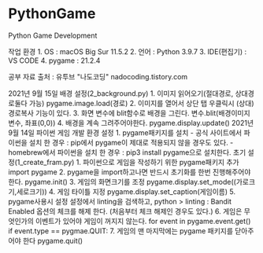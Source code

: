 # PythonGame
Python  Game Development

작업 환경 
    1. OS : macOS Big Sur 11.5.2 
    2. 언어 : Python 3.9.7 
    3. IDE(편집기) : VS CODE
    4. pygame : 21.2.4

공부 자료 출처 : 유투브 "나도코딩" nadocoding.tistory.com

2021년 9월 15일
    배경 설정(2_background.py)
        1. 이미지 읽어오기(절대경로, 상대경로둘다 가능)
            pygame.image.load(경로)
        2. 이미지를 열어서 상단 탭 우클릭시 (상대)경로복사 기능이 있다.
        3. 화면 변수에 blit함수로 배경을 그린다.
            변수.blit(배경이미지변수, 좌표(0,0))
        4. 배경을 계속 그려주어야한다.
            pygame.display.update()
2021년 9월 14일
    파이썬 게임 개발 환경 설정
        1. pygame패키지를 설치
            - 공식 사이트에서 파이썬을 설치 한 경우 : pip에서 pygame이 제대로 적용되지 않을 경우도 있다.
            - homebrew에서 파이썬을 설치 한 경우 : pip3 install pygame으로 설치한다.
    초기 설정(1_create_fram.py)
        1. 파이썬으로 게임을 작성하기 위한 pygame패키지 추가
            import pygame
        2. pygame을 import하고나면 반드시 초기화를 한번 진행해주어야 한다.
            pygame.init()
        3. 게임의 화면크기를 조정
            pygame.display.set_mode((가로크기,세로크기))
        4. 게임 타이틀 지정
            pygame.display.set_caption(게임이름)
        5. pygame사용시 설정
            설정에서  linting을 검색하고, python > linting : Bandit Enabled 옵션의 체크를 해제 한다. (처음부터 체크 해제인 경우도 있다.)
        6. 게임은 무엇인가의 이벤트가 있어야 게임이 꺼지지 않는다.
            for event in pygame.event.get()
                if event.type == pygmae.QUIT:
        7. 게임의 맨 마지막에는 pygame 패키지를 닫아주어야 한다
            pygame.quit()
